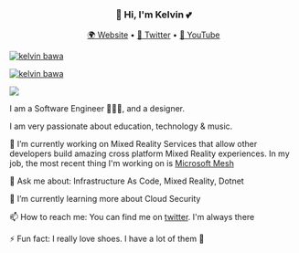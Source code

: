 <h3 align="center">👋 Hi, I'm Kelvin 💕</h3>
<p align="center">
  <a href="https://kelvinbawa.com">🌍 Website</a> • 
  <a href="https://twitter.com/kelvinbawa">📱 Twitter</a> • 
  <a href="https://youtube.com/c/kelvinbawa">📼 YouTube</a>
</p>

[![kelvin bawa](https://adoranwodo.com/profile.jpg)](https://www.kelvinbawa.com)

[![kelvin bawa](https://github-readme-stats.vercel.app/api?username=kelvinbawa&&show_icons=true&title_color=ffffff&icon_color=bb2acf&text_color=daf7dc&bg_color=151515)](https://www.kelvinbawa.com)

<a href="https://github.com/iampawan">
  <img align="center" src="https://github-readme-stats.vercel.app/api/top-langs/?username=iampawan&theme=light&hide_langs_below=1" />
</a>

I am a Software Engineer 👩🏽‍💻, and a designer.

I am very passionate about education, technology & music.


🔭 I’m currently working on Mixed Reality Services that allow other developers build amazing cross platform Mixed Reality experiences. In my job, the most recent thing I'm working on is [Microsoft Mesh](https://www.microsoft.com/en-us/mesh)

💬 Ask me about: Infrastructure As Code, Mixed Reality, Dotnet

🌱 I’m currently learning more about Cloud Security

📫 How to reach me: You can find me on [twitter](https://twitter.com/AdoraNwodo). I'm always there

⚡ Fun fact: I really love shoes. I have a lot of them 👠

<!--
**AdoraNwodo/AdoraNwodo** is a ✨ _special_ ✨ repository because its `README.md` (this file) appears on your GitHub profile.

Here are some ideas to get you started:

- 🔭 I’m currently working on ...
- 🌱 I’m currently learning ...
- 👯 I’m looking to collaborate on ...
- 🤔 I’m looking for help with ...
- 💬 Ask me about ...
- 📫 How to reach me: ...
- 😄 Pronouns: ...
- ⚡ Fun fact: ...
-->
